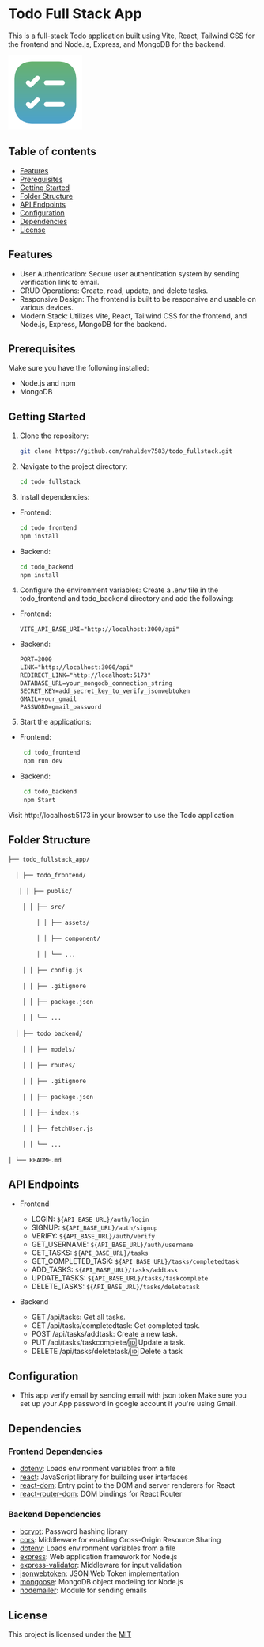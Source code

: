 # Todo Full Stack App

This is a full-stack Todo application built using Vite, React, Tailwind CSS for the frontend and Node.js, Express, and MongoDB for the backend.

<img src="./todo_frontend/src/assets/checklist.png" alt="logo" width="150" height="150" >

## Table of contents

- [Features](#features)
- [Prerequisites](#prerequisites)
- [Getting Started](#getting-started)
- [Folder Structure](#folder-structure)
- [API Endpoints](#api-endpoints)
- [Configuration](#configuration)
- [Dependencies](#dependencies)
- [License](#license)

## Features

- User Authentication: Secure user authentication system by sending verification link to email.
- CRUD Operations: Create, read, update, and delete tasks.
- Responsive Design: The frontend is built to be responsive and usable on various devices.
- Modern Stack: Utilizes Vite, React, Tailwind CSS for the frontend, and Node.js, Express, MongoDB for the backend.

## Prerequisites

Make sure you have the following installed:

- Node.js and npm
- MongoDB

## Getting Started

1. Clone the repository:

   ```bash
   git clone https://github.com/rahuldev7583/todo_fullstack.git
   ```

2. Navigate to the project directory:

   ```bash
   cd todo_fullstack
   ```

3. Install dependencies:

- Frontend:

  ```bash
  cd todo_frontend
  npm install
  ```

- Backend:
  ```bash
  cd todo_backend
  npm install
  ```

4. Configure the environment variables:
   Create a .env file in the todo_frontend and todo_backend directory and add the following:

- Frontend:

      VITE_API_BASE_URI="http://localhost:3000/api"

- Backend:

      PORT=3000
      LINK="http://localhost:3000/api"
      REDIRECT_LINK="http://localhost:5173"
      DATABASE_URL=your_mongodb_connection_string
      SECRET_KEY=add_secret_key_to_verify_jsonwebtoken
      GMAIL=your_gmail
      PASSWORD=gmail_password

5. Start the applications:

- Frontend:

  ```bash
   cd todo_frontend
   npm run dev
  ```

- Backend:

  ```bash
   cd todo_backend
   npm Start
  ```

Visit http://localhost:5173 in your browser to use the Todo application

## Folder Structure

    ├── todo_fullstack_app/
    
      │ ├── todo_frontend/

       │ │ ├── public/

        │ │ ├── src/

            │ │ ├── assets/

            │ │ ├── component/

            │ │ └── ...

        │ │ ├── config.js

        │ │ ├── .gitignore

        │ │ ├── package.json

        │ │ └── ...

      │ ├── todo_backend/

        │ │ ├── models/

        │ │ ├── routes/

        │ │ ├── .gitignore

        │ │ ├── package.json

        │ │ ├── index.js

        │ │ ├── fetchUser.js

        │ │ └── ...

    │ └── README.md

## API Endpoints

- Frontend

  - LOGIN: `${API_BASE_URL}/auth/login`
  - SIGNUP: `${API_BASE_URL}/auth/signup`
  - VERIFY: `${API_BASE_URL}/auth/verify`
  - GET_USERNAME: `${API_BASE_URL}/auth/username`
  - GET_TASKS: `${API_BASE_URL}/tasks`
  - GET_COMPLETED_TASK: `${API_BASE_URL}/tasks/completedtask`
  - ADD_TASKS: `${API_BASE_URL}/tasks/addtask`
  - UPDATE_TASKS: `${API_BASE_URL}/tasks/taskcomplete`
  - DELETE_TASKS: `${API_BASE_URL}/tasks/deletetask`

- Backend

  - GET /api/tasks: Get all tasks.
  - GET /api/tasks/completedtask: Get completed task.
  - POST /api/tasks/addtask: Create a new task.
  - PUT /api/tasks/taskcomplete/:id: Update a task.
  - DELETE /api/tasks/deletetask/:id: Delete a task


## Configuration

- This app verify email by sending email with json token Make sure you set up your App password in google account if you're using Gmail.

## Dependencies

### Frontend Dependencies

- [dotenv](https://www.npmjs.com/package/dotenv): Loads environment variables from a file
- [react](https://reactjs.org/): JavaScript library for building user interfaces
- [react-dom](https://reactjs.org/): Entry point to the DOM and server renderers for React
- [react-router-dom](https://www.npmjs.com/package/react-router-dom): DOM bindings for React Router

### Backend Dependencies

- [bcrypt](https://www.npmjs.com/package/bcrypt): Password hashing library
- [cors](https://www.npmjs.com/package/cors): Middleware for enabling Cross-Origin Resource Sharing
- [dotenv](https://www.npmjs.com/package/dotenv): Loads environment variables from a file
- [express](https://www.npmjs.com/package/express): Web application framework for Node.js
- [express-validator](https://www.npmjs.com/package/express-validator): Middleware for input validation
- [jsonwebtoken](https://www.npmjs.com/package/jsonwebtoken): JSON Web Token implementation
- [mongoose](https://www.npmjs.com/package/mongoose): MongoDB object modeling for Node.js
- [nodemailer](https://www.npmjs.com/package/nodemailer): Module for sending emails

## License

This project is licensed under the [MIT](https://choosealicense.com/licenses/mit/)
